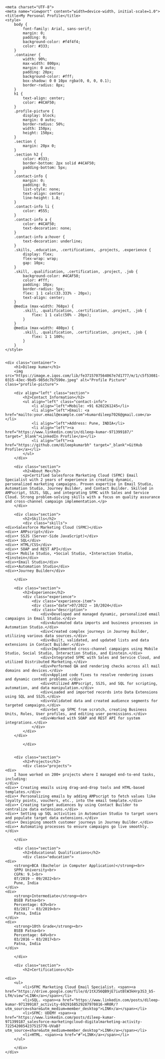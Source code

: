 


    <meta charset="UTF-8">
    <meta name="viewport" content="width=device-width, initial-scale=1.0">
    <title>My Personal Profile</title>
    <style>
        body {
            font-family: Arial, sans-serif;
            margin: 0;
            padding: 0;
            background-color: #f4f4f4;
            color: #333;
        }
        .container {
            width: 90%;
            max-width: 800px;
            margin: 0 auto;
            padding: 20px;
            background-color: #fff;
            box-shadow: 0 0 10px rgba(0, 0, 0, 0.1);
            border-radius: 8px;
        }
        h1 {
            text-align: center;
            color: #4CAF50;
        }
        .profile-picture {
            display: block;
            margin: 0 auto;
            border-radius: 50%;
            width: 150px;
            height: 150px;
        }
        .section {
            margin: 20px 0;
        }
        .section h2 {
            color: #333;
            border-bottom: 2px solid #4CAF50;
            padding-bottom: 5px;
        }
        .contact-info {
            margin: 0;
            padding: 0;
            list-style: none;
            text-align: center;
            line-height: 1.8;
        }
        .contact-info li {
            color: #555;
        }
        .contact-info a {
            color: #4CAF50;
            text-decoration: none;
        }
        .contact-info a:hover {
            text-decoration: underline;
        }
        .skills, .education, .certifications, .projects, .experience {
            display: flex;
            flex-wrap: wrap;
            gap: 10px;
        }
        .skill, .qualification, .certification, .project, .job {
            background-color: #4CAF50;
            color: #fff;
            padding: 10px;
            border-radius: 5px;
            flex: 1 1 calc(33.333% - 20px);
            text-align: center;
        }
        @media (max-width: 768px) {
            .skill, .qualification, .certification, .project, .job {
                flex: 1 1 calc(50% - 20px);
            }
        }
        @media (max-width: 480px) {
            .skill, .qualification, .certification, .project, .job {
                flex: 1 1 100%;
            }
        }
    </style>


    <div class="container">
        <h1>Dileep kumar</h1>
        <img src="https://image.e.iqos.com/lib/fe3715707564067e7d1777/m/1/c5f53081-0315-43ec-9bd5-985dc7b7590e.jpeg" alt="Profile Picture" class="profile-picture">

        <div align="left" class="section">
            <h2>Contact Information</h2>
            <ul align="left" class="contact-info">
                <li align="left">Mobile: +91 6202261245</li>
                <li align="left">Email: <a href="mailto:your.email@example.com">kumardileep7026@gmail.com</a></li>
                <li align="left">Address: Pune, INDIA</li>
                <li align="left"><a href="https://www.linkedin.com/in/dileep-kumar-971399187/" target="_blank">LinkedIn Profile</a></li>
                <li align="left"><a href="https://github.com/dileepkumarbh" target="_blank">GitHub Profile</a></li>
            </ul>
        </div>

        <div class="section">
            <h2>About Me</h2>
            <p>Certified Salesforce Marketing Cloud (SFMC) Email Specialist with 2 years of experience in creating dynamic, personalized marketing campaigns. Proven expertise in Email Studio, Automation Studio, Journey Builder, and Contact Builder. Skilled in AMPscript, SSJS, SQL, and integrating SFMC with Sales and Service Cloud. Strong problem-solving skills with a focus on quality assurance and cross-channel campaign implementation.</p>
        </div>
        
        <div class="section">
            <h2>Skills</h2>
            <div class="skills">
    <div>Salesforce Marketing Cloud (SFMC)</div>
    <div>• AMPscript</div>
    <div>• SSJS (Server-Side JavaScript)</div>
    <div>• SQL</div>
    <div>• HTML/CSS</div>
    <div>• SOAP and REST API</div>
    <div>• Mobile Studio, •Social Studio, •Interaction Studio, •Einstein</div>
    <div>•Email Studio</div>
    <div>•Automation Studio</div>
    <div>•Journey Builder</div>
</div>

        </div>
        
        <div class="section">
            <h2>Experience</h2>
            <div class="experience">
                <div class="experience-item">
                <div class="date">07/2022 – 10/2024</div>
                <div class="description">
                    <div>Developed and managed dynamic, personalized email campaigns in Email Studio.</div>
                    <div>Automated data imports and business processes in Automation Studio.</div>
                    <div>Created complex journeys in Journey Builder, utilizing various data sources.</div>
                    <div>Built, validated, and updated lists and data extensions in Contact Builder.</div>
                    <div>Implemented cross-channel campaigns using Mobile Studio, Social Studio, Interaction Studio, and Einstein.</div>
                    <div>Integrated SFMC with Sales and Service Cloud, and utilized Distributed Marketing.</div>
                    <div>Performed QA and rendering checks across all mail domains and devices.</div>
                    <div>Applied code fixes to resolve rendering issues and dynamic content problems.</div>
                    <div>Utilized AMPscript, SSJS, and SQL for scripting, automation, and data manipulation.</div>
                    <div>Loaded and imported records into Data Extensions using SQL and SSJS.</div>
                    <div>Validated data and created audience segments for targeted campaigns.</div>
                    <div>Set up SFMC from scratch, creating Business Units, Roles, User profiles, and editing user permissions.</div>
                    <div>Worked with SOAP and REST API for system integrations.</div>
                </div>
            </div>
        </div>
              
            </div>
       

        <div class="section">
            <h2>Projects</h2>
            <div class="projects">
    <div>
        I have worked on 200+ projects where I managed end-to-end tasks, including:
    </div>
    <div>• Creating emails using drag-and-drop tools and HTML-based templates.</div>
    <div>• Personalizing emails by adding AMPscript to fetch values like loyalty points, vouchers, etc., into the email template.</div>
    <div>• Creating target audiences by using Contact Builder to centralize data extensions.</div>
    <div>• Setting up SQL activities in Automation Studio to target users and populate target data extensions.</div>
    <div>• Designing smooth customer journeys in Journey Builder.</div>
    <div>• Automating processes to ensure campaigns go live smoothly.</div>
</div>

        </div>

        <div class="section">
            <h2>Educational Qualifications</h2>
            <div class="education">
    <div>
        <strong>BCA (Bachelor in Computer Application)</strong><br>
        SPPU University<br>
        CGPA: 9.1<br>
        07/2019 – 09/2022<br>
        Pune, India
    </div>
    <div>
        <strong>Intermediate</strong><br>
        BSEB Patna<br>
        Percentage: 63%<br>
        03/2017 – 03/2019<br>
        Patna, India
    </div>
    <div>
        <strong>10th Grade</strong><br>
        BSEB Patna<br>
        Percentage: 64%<br>
        03/2016 – 03/2017<br>
        Patna, India
    </div>
</div>

        </div>

        <div class="section">
            <h2>Certifications</h2>
            
    <div>
        <ul>
            <li>SFMC Marketing Cloud Email Specialist. <span><a href="https://drive.google.com/file/d/1tXJ56QB9jE7iutBlW3kHrp3S3_b5-LfH/view">LINK</a></span></li> 
            <li>SQL. <span><a href="https://www.linkedin.com/posts/dileep-kumar-971399187_activity-6929168529287970816-HR0R/?utm_source=share&utm_medium=member_desktop">LINK</a></span></li>
            <li>SFMC: UDEMY <span><a href="https://www.linkedin.com/posts/dileep-kumar-971399187_salesforce-marketingcloud-digitalmarketing-activity-7225420854237515776-UVaB?utm_source=share&utm_medium=member_desktop">LINK</a></span></li>
            <li>HTML. <span><a href="#">LINK</a></span></li>
        </ul>
</div>

        </div>
    </div>


